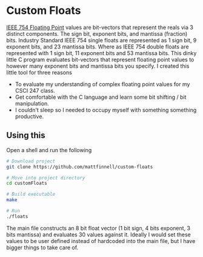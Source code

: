 # Custom Floats

[IEEE 754 Floating Point](http://steve.hollasch.net/cgindex/coding/ieeefloat.html) values are bit-vectors that represent the reals via 3 distinct components. The sign bit, exponent bits, and mantissa (fraction) bits. Industry Standard IEEE 754 single floats are represented as 1 sign bit, 9 exponent bits, and 23 mantissa bits. Where as IEEE 754 double floats are represented with 1 sign bit, 11 exponent bits and 53 mantissa bits. This dinky little C program evaluates bit-vectors that represent floating point values to however many exponent bits and mantissa bits you specify. I created this little tool for three reasons 

* To evaluate my understanding of complex floating point values for my CSCI 247 class.
* Get comfortable with the C language and learn some bit shifting / bit manipulation.
* I couldn't sleep so I needed to occupy myself with something something productive.

## Using this

Open a shell and run the following

```sh
# Download project
git clone https://github.com/mattfinnell/custom-floats

# Move into project directory
cd customFloats

# Build executable 
make 

# Run
./floats
```

The main file constructs an 8 bit float vector (1 bit sign, 4 bits exponent, 3 bits mantissa) and evaluates 30 values against it. Ideally I would set these values to be user defined instead of hardcoded into the main file, but I have bigger things to take care of.

